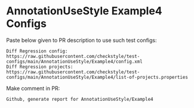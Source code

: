 # AnnotationUseStyle Example4 Configs
Paste below given to PR description to use such test configs:
```
Diff Regression config: https://raw.githubusercontent.com/checkstyle/test-configs/main/AnnotationUseStyle/Example4/config.xml
Diff Regression projects: https://raw.githubusercontent.com/checkstyle/test-configs/main/AnnotationUseStyle/Example4/list-of-projects.properties
```
Make comment in PR:
```
Github, generate report for AnnotationUseStyle/Example4
```
